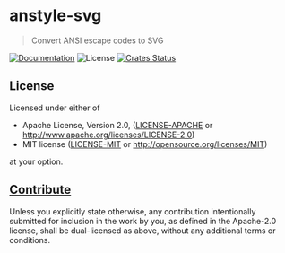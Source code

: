 # anstyle-svg

> Convert ANSI escape codes to SVG

[![Documentation](https://img.shields.io/badge/docs-master-blue.svg)][Documentation]
![License](https://img.shields.io/crates/l/anstyle-svg.svg)
[![Crates Status](https://img.shields.io/crates/v/anstyle-svg.svg)](https://crates.io/crates/anstyle-svg)

## License

Licensed under either of

* Apache License, Version 2.0, ([LICENSE-APACHE](LICENSE-APACHE) or <http://www.apache.org/licenses/LICENSE-2.0>)
* MIT license ([LICENSE-MIT](LICENSE-MIT) or <http://opensource.org/licenses/MIT>)

at your option.

## [Contribute](../../CONTRIBUTING.md)

Unless you explicitly state otherwise, any contribution intentionally
submitted for inclusion in the work by you, as defined in the Apache-2.0
license, shall be dual-licensed as above, without any additional terms or
conditions.

[Crates.io]: https://crates.io/crates/anstyle-svg
[Documentation]: https://docs.rs/anstyle-svg
